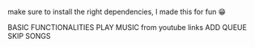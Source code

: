make sure to install the right dependencies, I made this for fun 😁

BASIC FUNCTIONALITIES
PLAY MUSIC from youtube links
ADD QUEUE
SKIP SONGS
